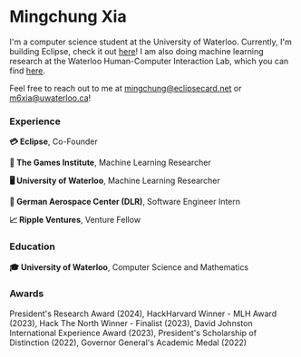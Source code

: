 <h1 align="left">Mingchung Xia</h1>

I'm a computer science student at the University of Waterloo. Currently, I'm building Eclipse, check it out [here](https://eclipsecard.net)! I am also doing machine learning research at the Waterloo Human-Computer Interaction Lab, which you can find [here](https://git.uwaterloo.ca/jrwallace/swiftnlp/-/tree/hnsw). 

Feel free to reach out to me at mingchung@eclipsecard.net or m6xia@uwaterloo.ca!

<h3 align="left">Experience</h3>

**💳 Eclipse**, Co-Founder

**🤖 The Games Institute**, Machine Learning Researcher

**🖥️ University of Waterloo**, Machine Learning Researcher

**🚀 German Aerospace Center (DLR)**, Software Engineer Intern

**📈 Ripple Ventures**, Venture Fellow

<h3 align="left">Education</h3>

**🎓 University of Waterloo**, Computer Science and Mathematics

<h3 align="left">Awards</h3>

President's Research Award (2024), HackHarvard Winner - MLH Award (2023), Hack The North Winner - Finalist (2023), David Johnston International Experience Award (2023), President's Scholarship of Distinction (2022), Governor General's Academic Medal (2022)
